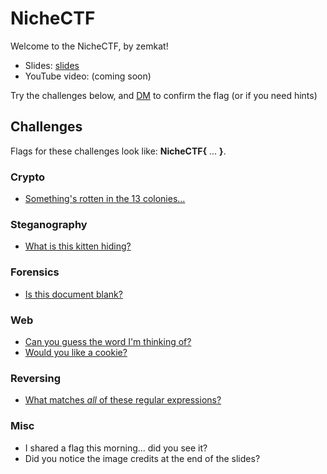 # NicheCTF

Welcome to the NicheCTF, by zemkat!
* Slides: [slides](CTF.pptx)
* YouTube video: (coming soon)

Try the challenges below, and [DM](https://twitter.com/zemkat) to confirm the flag (or if you need hints)

## Challenges
Flags for these challenges look like: **NicheCTF{** ... **}**.  
### Crypto
* [Something's rotten in the 13 colonies...](challenges/code.txt)

### Steganography
* [What is this kitten hiding?](challenges/kitten.png)

### Forensics
* [Is this document blank?](challenges/blank.docx)

### Web
* [Can you guess the word I'm thinking of?](challenges/guess.html)
* [Would you like a cookie?](challenges/cookie.html)

### Reversing
* [What matches *all* of these regular expressions?](challenges/match.html)

### Misc
* I shared a flag this morning... did you see it?
* Did you notice the image credits at the end of the slides?
